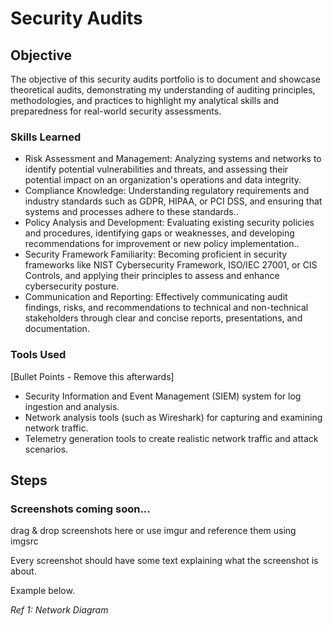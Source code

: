 # Security Audits

## Objective

The objective of this security audits portfolio is to document and showcase theoretical audits, demonstrating my understanding of auditing principles, methodologies, and practices to highlight my analytical skills and preparedness for real-world security assessments.

### Skills Learned
- Risk Assessment and Management: Analyzing systems and networks to identify potential vulnerabilities and threats, and assessing their potential impact on an organization's operations and data integrity.
- Compliance Knowledge: Understanding regulatory requirements and industry standards such as GDPR, HIPAA, or PCI DSS, and ensuring that systems and processes adhere to these standards..
- Policy Analysis and Development: Evaluating existing security policies and procedures, identifying gaps or weaknesses, and developing recommendations for improvement or new policy implementation..
- Security Framework Familiarity: Becoming proficient in security frameworks like NIST Cybersecurity Framework, ISO/IEC 27001, or CIS Controls, and applying their principles to assess and enhance cybersecurity posture.
- Communication and Reporting: Effectively communicating audit findings, risks, and recommendations to technical and non-technical stakeholders through clear and concise reports, presentations, and documentation.

### Tools Used
[Bullet Points - Remove this afterwards]

- Security Information and Event Management (SIEM) system for log ingestion and analysis.
- Network analysis tools (such as Wireshark) for capturing and examining network traffic.
- Telemetry generation tools to create realistic network traffic and attack scenarios.

## Steps

### Screenshots coming soon...
drag & drop screenshots here or use imgur and reference them using imgsrc

Every screenshot should have some text explaining what the screenshot is about.

Example below.

*Ref 1: Network Diagram*
